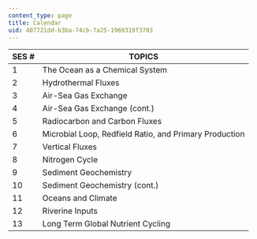 ```yaml
---
content_type: page
title: Calendar
uid: 407721dd-b3ba-74cb-7a25-1969319f3703
---
```


| SES # | TOPICS |
| --- | --- |
| 1 | The Ocean as a Chemical System |
| 2 | Hydrothermal Fluxes |
| 3 | Air-Sea Gas Exchange |
| 4 | Air-Sea Gas Exchange (cont.) |
| 5 | Radiocarbon and Carbon Fluxes |
| 6 | Microbial Loop, Redfield Ratio, and Primary Production |
| 7 | Vertical Fluxes |
| 8 | Nitrogen Cycle |
| 9 | Sediment Geochemistry |
| 10 | Sediment Geochemistry (cont.) |
| 11 | Oceans and Climate |
| 12 | Riverine Inputs |
| 13 | Long Term Global Nutrient Cycling